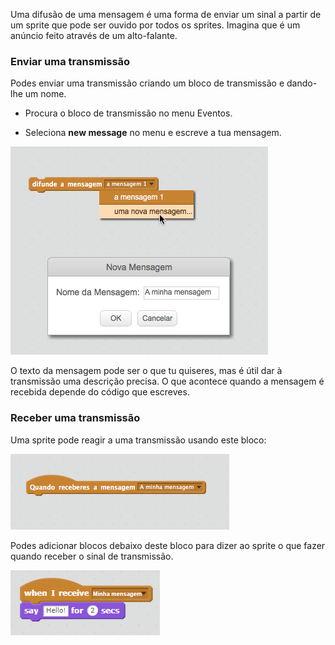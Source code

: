 Uma difusão de uma mensagem é uma forma de enviar um sinal a partir de um sprite que pode ser ouvido por todos os sprites. Imagina que é um anúncio feito através de um alto-falante.

### Enviar uma transmissão

Podes enviar uma transmissão criando um bloco de transmissão e dando-lhe um nome.

+ Procura o bloco de transmissão no menu Eventos.

+ Seleciona **new message** no menu e escreve a tua mensagem.

![Criar uma transmissão](images/create-a-broadcast.png)

O texto da mensagem pode ser o que tu quiseres, mas é útil dar à transmissão uma descrição precisa. O que acontece quando a mensagem é recebida depende do código que escreves.

### Receber uma transmissão

Uma sprite pode reagir a uma transmissão usando este bloco:

![Receber uma transmissão](images/receive-a-broadcast.png)

Podes adicionar blocos debaixo deste bloco para dizer ao sprite o que fazer quando receber o sinal de transmissão.

![Receber um exemplo](images/receive-example.png)